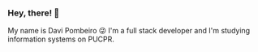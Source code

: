 ### Hey, there! 👋

My name is Davi Pombeiro 😜
I'm a full stack developer and I'm studying information systems on PUCPR.

